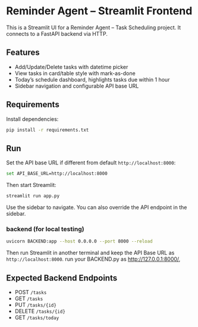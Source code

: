 # Reminder Agent – Streamlit Frontend

This is a Streamlit UI for a Reminder Agent – Task Scheduling project. It connects to a FastAPI backend via HTTP.

## Features

- Add/Update/Delete tasks with datetime picker
- View tasks in card/table style with mark-as-done
- Today’s schedule dashboard, highlights tasks due within 1 hour
- Sidebar navigation and configurable API base URL

## Requirements

Install dependencies:

```bash
pip install -r requirements.txt
```

## Run

Set the API base URL if different from default `http://localhost:8000`:

```bash
set API_BASE_URL=http://localhost:8000
```

Then start Streamlit:

```bash
streamlit run app.py
```

Use the sidebar to navigate. You can also override the API endpoint in the sidebar.

### backend (for local testing)


```bash
uvicorn BACKEND:app --host 0.0.0.0 --port 8000 --reload
```

Then run Streamlit in another terminal and keep the API Base URL as `http://localhost:8000`.
run your BACKEND.py as http://127.0.0.1:8000/,

## Expected Backend Endpoints

- POST `/tasks`
- GET `/tasks`
- PUT `/tasks/{id}`
- DELETE `/tasks/{id}`
- GET `/tasks/today`


